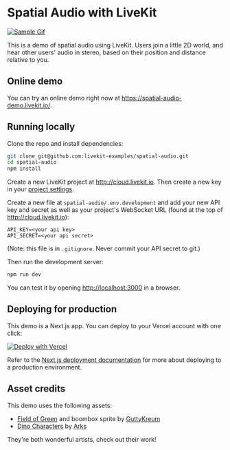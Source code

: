 # Spatial Audio with LiveKit

[![Sample Gif](https://user-images.githubusercontent.com/8453967/221318613-861215da-1d71-492e-979f-dc7f18cb5c7f.gif)](https://spatial-audio-demo.livekit.io/)

This is a demo of spatial audio using LiveKit. Users join a little 2D world, and hear other users' audio in stereo, based on their position and distance relative to you.

## Online demo

You can try an online demo right now at <https://spatial-audio-demo.livekit.io/>.

## Running locally

Clone the repo and install dependencies:

```bash
git clone git@github.com:livekit-examples/spatial-audio.git
cd spatial-audio
npm install
```

Create a new LiveKit project at <http://cloud.livekit.io>. Then create a new key in your [project settings](https://cloud.livekit.io/projects/p_/settings/keys).

Create a new file at `spatial-audio/.env.development` and add your new API key and secret as well as your project's WebSocket URL (found at the top of <http://cloud.livekit.io>):

```
API_KEY=<your api key>
API_SECRET=<your api secret>
```

(Note: this file is in `.gitignore`. Never commit your API secret to git.)

Then run the development server:

```bash
npm run dev
```

You can test it by opening <http://localhost:3000> in a browser.

## Deploying for production

This demo is a Next.js app. You can deploy to your Vercel account with one click:

[![Deploy with Vercel](https://vercel.com/button)](https://vercel.com/new/clone?repository-url=https://github.com/dTelecom/spatial-audio&env=API_KEY,API_SECRET&envDescription=Get%20these%20from%20your%20cloud%20livekit%20project.&envLink=https%3A%2F%2Fcloud.livekit.io&project-name=my-spatial-audio-app)

Refer to the [Next.js deployment documentation](https://nextjs.org/docs/deployment) for more about deploying to a production environment.

## Asset credits

This demo uses the following assets:

- [Field of Green](https://guttykreum.itch.io/field-of-green) and boombox sprite by [GuttyKreum](https://twitter.com/GuttyKreum)
- [Dino Characters](https://arks.itch.io/dino-characters) by [Arks](https://arks.digital/)

They're both wonderful artists, check out their work!
